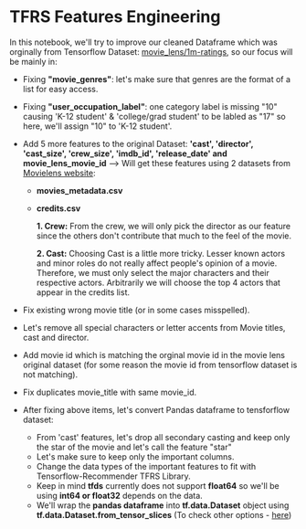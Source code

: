 
# TFRS Features Engineering

In this notebook, we'll try to improve our cleaned Dataframe which was orginally from Tensorflow Dataset: [movie_lens/1m-ratings](https://www.tensorflow.org/datasets/catalog/movie_lens#movie_lens1m-ratings), so our focus will be mainly in: 

 * Fixing **"movie_genres"**: let's make sure that genres are the format of a list for easy access.
 * Fixing **"user_occupation_label"**: one category label is missing "10" causing 'K-12 student' & 'college/grad student' to be labled as "17" so here, we'll assign "10" to 'K-12 student'.
 * Add 5 more features to the original Dataset: **'cast', 'director', 'cast_size', 'crew_size', 'imdb_id', 'release_date' and movie_lens_movie_id** --> Will get these features using 2 datasets from [Movielens website](https://grouplens.org/datasets/movielens/):
   * **movies_metadata.csv**
   * **credits.csv**
   
      **1. Crew:** From the crew, we will only pick the director as our feature since the others don't contribute that much to the feel of the movie.
      
      **2. Cast:** Choosing Cast is a little more tricky. Lesser known actors and minor roles do not really affect people's opinion of a movie. Therefore, we must only select the major characters and their respective actors. Arbitrarily we will choose the top 4 actors that appear in the credits list.

 * Fix existing wrong movie title (or in some cases misspelled).
 * Let's remove all special characters or letter accents from Movie titles, cast and director.
 * Add movie id which is matching the orginal movie id in the movie lens original dataset (for some reason the movie id from tensorflow dataset is not matching).
 * Fix duplicates movie_title with same movie_id.
 * After fixing above items, let's convert Pandas dataframe to tensforflow dataset:
 
   * From 'cast' features, let's drop all secondary casting and keep only the star of the movie and let's call the feature "star" 
   * Let's make sure to keep only the important columns. 
   * Change the data types of the important features to fit with Tensorflow-Recommender TFRS Library.
   * Keep in mind **tfds** currently does not support **float64** so we'll be using **int64 or  float32** depends on the data.
   * We'll wrap the **pandas dataframe** into **tf.data.Dataset** object using **tf.data.Dataset.from_tensor_slices** (To check other options - [here](https://www.srijan.net/resources/blog/building-a-high-performance-data-pipeline-with-tensorflow#gs.f33srf))
